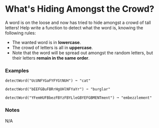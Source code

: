 # What's Hiding Amongst the Crowd?

A word is on the loose and now has tried to hide amongst a crowd of tall letters! Help write a function to detect what the word is, knowing the following rules:

- The wanted word is in **lowercase**.
- The crowd of letters is all in **uppercase**.
- Note that the word will be spread out amongst the random letters, but their letters **remain in the same order**.

### Examples

```
detectWord("UcUNFYGaFYFYGtNUH") ➞ "cat"

detectWord("bEEFGBuFBRrHgUHlNFYaYr") ➞ "burglar"

detectWord("YFemHUFBbezFBYzFBYLleGBYEFGBMENTment") ➞ "embezzlement"
```

### Notes

N/A
